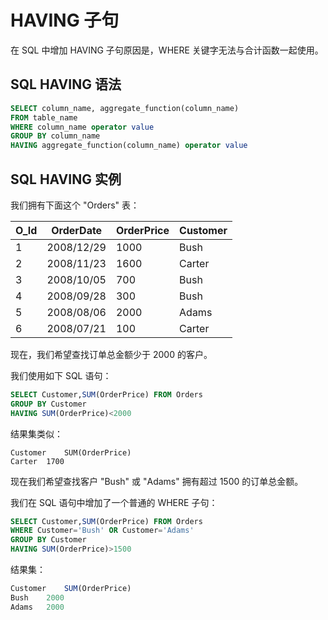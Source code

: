# HAVING 子句
在 SQL 中增加 HAVING 子句原因是，WHERE 关键字无法与合计函数一起使用。

## SQL HAVING 语法
```sql
SELECT column_name, aggregate_function(column_name)
FROM table_name
WHERE column_name operator value
GROUP BY column_name
HAVING aggregate_function(column_name) operator value
```
## SQL HAVING 实例
我们拥有下面这个 "Orders" 表：

O_Id|OrderDate|OrderPrice|Customer
-|-|-|-
1|2008/12/29|1000|Bush
2|2008/11/23|1600|Carter
3|2008/10/05|700|Bush
4|2008/09/28|300|Bush
5|2008/08/06|2000|Adams
6|2008/07/21|100|Carter

现在，我们希望查找订单总金额少于 2000 的客户。

我们使用如下 SQL 语句：
```sql
SELECT Customer,SUM(OrderPrice) FROM Orders
GROUP BY Customer
HAVING SUM(OrderPrice)<2000
```
结果集类似：
```
Customer	SUM(OrderPrice)
Carter	1700
```
现在我们希望查找客户 "Bush" 或 "Adams" 拥有超过 1500 的订单总金额。

我们在 SQL 语句中增加了一个普通的 WHERE 子句：
```sql
SELECT Customer,SUM(OrderPrice) FROM Orders
WHERE Customer='Bush' OR Customer='Adams'
GROUP BY Customer
HAVING SUM(OrderPrice)>1500
```
结果集：
```sql
Customer	SUM(OrderPrice)
Bush	2000
Adams	2000
```